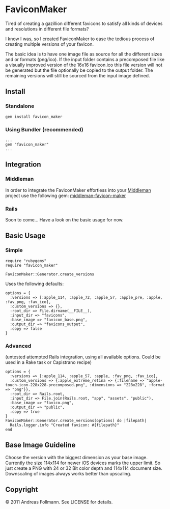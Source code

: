FaviconMaker
============

Tired of creating a gazillion different favicons to satisfy all kinds of devices and resolutions in different file formats? 

I know I was, so I created FaviconMaker to ease the tedious process of creating multiple versions of your favicon.

The basic idea is to have one image file as source for all the different sizes and or formats (png/ico). If the input folder contains a precomposed file like a visually improved version of the 16x16 favicon.ico this file version will not be generated but the file optionally be copied to the output folder. The remaining versions will still be sourced from the input image defined.

## Install
### Standalone
    gem install favicon_maker

### Using Bundler (recommended)
    ...
    gem "favicon_maker"
    ...

## Integration
### Middleman
In order to integrate the FaviconMaker effortless into your [Middleman](https://github.com/tdreyno/middleman) project use the following gem: [middleman-favicon-maker](https://github.com/follmann/middleman-favicon-maker)
### Rails
Soon to come... Have a look on the basic usage for now.

## Basic Usage
### Simple
    require "rubygems"
    require "favicon_maker"
    
    FaviconMaker::Generator.create_versions

Uses the following defaults:

    options = {
      :versions => [:apple_114, :apple_72, :apple_57, :apple_pre, :apple, :fav_png, :fav_ico],
      :custom_versions => {},
      :root_dir => File.dirname(__FILE__),
      :input_dir => "favicons",
      :base_image => "favicon_base.png",
      :output_dir => "favicons_output",
      :copy => false
    }

### Advanced 
(untested attempted Rails integration, using all available options. Could be used in a Rake task or Capistrano recipe)

    options = {
      :versions => [:apple_114, :apple_57, :apple, :fav_png, :fav_ico],
      :custom_versions => {:apple_extreme_retina => {:filename => "apple-touch-icon-228x228-precomposed.png", :dimensions => "228x228", :format => "png"}},
      :root_dir => Rails.root,
      :input_dir => File.join(Rails.root, "app", "assets", "public"),
      :base_image => "favico.png",
      :output_dir => "public",
      :copy => true
    }
    FaviconMaker::Generator.create_versions(options) do |filepath|
      Rails.logger.info "Created favicon: #{filepath}"
    end
## Base Image Guideline
Choose the version with the biggest dimension as your base image. Currently the size 114x114 for newer iOS devices marks the upper limit. So just create a PNG with 24 or 32 Bit color depth and 114x114 document size. Downscaling of images always works better than upscaling.

## Copyright

&copy; 2011 Andreas Follmann. See LICENSE for details.